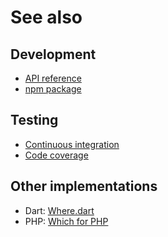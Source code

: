 # See also

## Development
- [API reference](https://cedx.github.io/which.js/api)
- [npm package](https://www.npmjs.com/package/@cedx/which)

## Testing
- [Continuous integration](https://travis-ci.org/cedx/which.js)
- [Code coverage](https://coveralls.io/github/cedx/which.js)

## Other implementations
- Dart: [Where.dart](https://cedx.github.io/where.dart)
- PHP: [Which for PHP](https://cedx.github.io/which.php)
